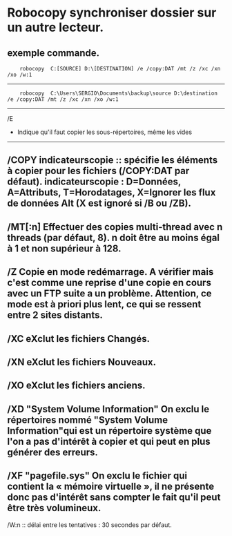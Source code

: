 # Robocopy synchroniser dossier sur un autre lecteur.

## exemple commande.

        robocopy  C:[SOURCE] D:\[DESTINATION] /e /copy:DAT /mt /z /xc /xn /xo /w:1

-------------------------------------------------
        robocopy  C:\Users\SERGIO\Documents\backup\source D:\destination /e /copy:DAT /mt /z /xc /xn /xo /w:1
-------------------------------------------------
/E      
- Indique qu'il faut copier les sous-répertoires, même les vides
-------------------------------------------------
/COPY   indicateurscopie :: spécifie les éléments à copier pour les fichiers (/COPY:DAT par défaut).
        indicateurscopie : **D=Données**, **A=Attributs**, **T=Horodatages**, **X=Ignorer** les flux de données Alt (X est ignoré si /B ou /ZB). 
-------------------------------------------------
/MT[:n] Effectuer des copies multi-thread avec n threads (par défaut, 8).
        n doit être au moins égal à 1 et non supérieur à 128.
-------------------------------------------------
/Z      Copie en mode redémarrage. A vérifier mais c'est comme une reprise
        d'une copie en cours avec un FTP suite a un problème. Attention, ce mode
        est à priori plus lent, ce qui se ressent entre 2 sites distants.
-------------------------------------------------
/XC     eXclut les fichiers Changés.
-------------------------------------------------
/XN     eXclut les fichiers Nouveaux.
-------------------------------------------------
/XO     eXclut les fichiers anciens.
-------------------------------------------------
/XD     "System Volume Information" On exclu le répertoires nommé "System Volume Information"qui est un
        répertoire système que l'on a pas d'intérêt à copier et qui peut en plus
        générer des erreurs.
-------------------------------------------------

/XF     "pagefile.sys" On exclu le fichier qui contient la « mémoire virtuelle », il ne présente
        donc pas d'intérêt sans compter le fait qu'il peut être très volumineux.
-------------------------------------------------
/W:n :: délai entre les tentatives : 30 secondes par défaut.
